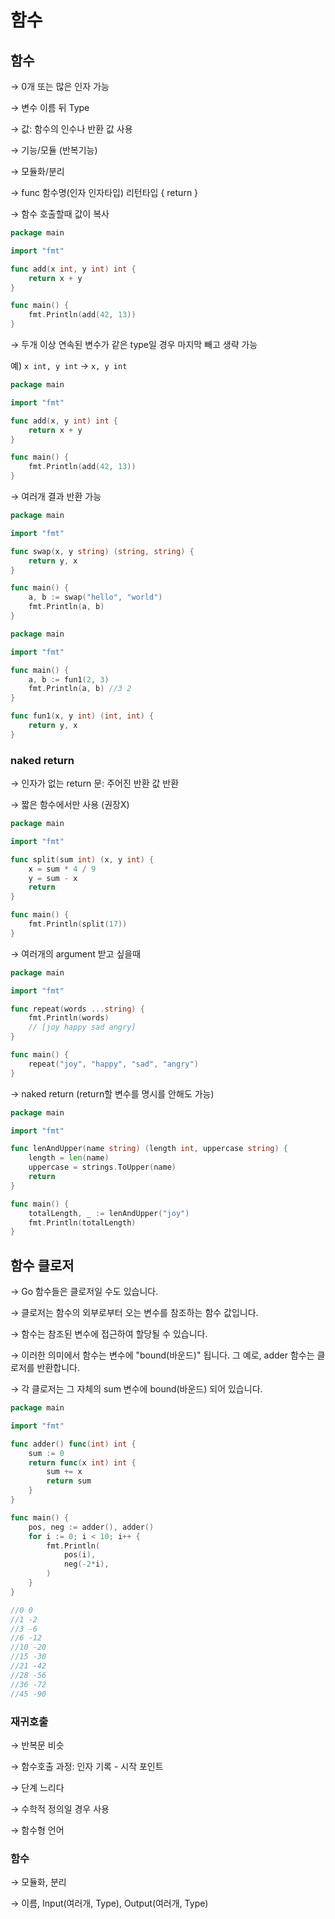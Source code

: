 # 함수

## 함수

→ 0개 또는 많은 인자 가능

→ 변수 이름 뒤 Type

→ 값: 함수의 인수나 반환 값 사용

→ 기능/모듈 (반복기능)

→ 모듈화/분리

→ func 함수명(인자 인자타입) 리턴타입 { return }

→ 함수 호출할때 값이 복사

```go
package main

import "fmt"

func add(x int, y int) int {
	return x + y
}

func main() {
	fmt.Println(add(42, 13))
}
```

→ 두개 이상 연속된 변수가 같은 type일 경우 마지막 빼고 생략 가능

예) `x int, y int` → `x, y int`

```go
package main

import "fmt"

func add(x, y int) int {
	return x + y
}

func main() {
	fmt.Println(add(42, 13))
}
```

→ 여러개 결과 반환 가능

```go
package main

import "fmt"

func swap(x, y string) (string, string) {
	return y, x
}

func main() {
	a, b := swap("hello", "world")
	fmt.Println(a, b)
}
```

```go
package main

import "fmt"

func main() {
	a, b := fun1(2, 3)
	fmt.Println(a, b) //3 2
}

func fun1(x, y int) (int, int) {
	return y, x
}
```

### naked return

→ 인자가 없는 return 문: 주어진 반환 값 반환

→ 짧은 함수에서만 사용 (권장X)

```go
package main

import "fmt"

func split(sum int) (x, y int) {
	x = sum * 4 / 9
	y = sum - x
	return 
}

func main() {
	fmt.Println(split(17))
}
```

→ 여러개의 argument 받고 싶을때
```go
package main

import "fmt"

func repeat(words ...string) {
	fmt.Println(words)
	// [joy happy sad angry]
}

func main() {
	repeat("joy", "happy", "sad", "angry")
}
```

→ naked return (return할 변수를 명시를 안해도 가능)
```go
package main

import "fmt"

func lenAndUpper(name string) (length int, uppercase string) {
	length = len(name)
	uppercase = strings.ToUpper(name)
	return
}

func main() {
	totalLength, _ := lenAndUpper("joy")
	fmt.Println(totalLength)
}
```



## 함수 클로저

→ Go 함수들은 클로저일 수도 있습니다. 

→ 클로저는 함수의 외부로부터 오는 변수를 참조하는 함수 값입니다. 

→ 함수는 참조된 변수에 접근하여 할당될 수 있습니다. 

→ 이러한 의미에서 함수는 변수에 "bound(바운드)" 됩니다. 그 예로, adder 함수는 클로저를 반환합니다. 

→ 각 클로저는 그 자체의 sum 변수에 bound(바운드) 되어 있습니다.

```go
package main

import "fmt"

func adder() func(int) int {
	sum := 0
	return func(x int) int {
		sum += x
		return sum
	}
}

func main() {
	pos, neg := adder(), adder()
	for i := 0; i < 10; i++ {
		fmt.Println(
			pos(i),
			neg(-2*i),
		)
	}
}

//0 0
//1 -2
//3 -6
//6 -12
//10 -20
//15 -30
//21 -42
//28 -56
//36 -72
//45 -90
```

### 재귀호출

→ 반복문 비슷

→ 함수호출 과정: 인자 기록  - 시작 포인트

→ 단계 느리다

→ 수학적 정의일 경우 사용

→ 함수형 언어

### 함수

→ 모듈화, 분리

→ 이름, Input(여러개, Type), Output(여러개, Type)